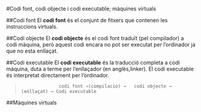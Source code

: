 #Codi font, codi objecte i codi executable; màquines virtuals

##Codi font
El **codi font** és el conjunt de fitxers que contenen les instruccions virtuals.

##Codi objecte
El **codi objecte** és el codi font traduït (pel compilador) a codi màquina, però aquest codi encara no pot ser executat per l’ordinador ja que no esta enllaçat.

##Codi executable
El **codi executable** és la traducció completa a codi màquina, duta a terme per l’enllaçador (en anglès,linker). El codi executable és interpretat directament per l’ordinador.

>                   codi font →(compilacio) →   codi objecte → (enllaçat) → Codi executable

##Màquines virtuals
